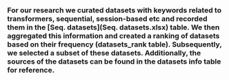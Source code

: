### For our research we curated datasets with keywords related to transformers, sequential, session-based etc and recorded them in the [Seq. datasets](Seq. datasets.xlsx) table. We then aggregated this information and created a ranking of datasets based on their frequency (datasets_rank table). Subsequently, we selected a subset of these datasets. Additionally, the sources of the datasets can be found in the datasets info table for reference.

